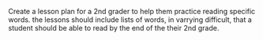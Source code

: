Create a lesson plan for a 2nd grader to help them practice reading specific words. the lessons should include lists of words, in varrying difficult, that a student should be able to read by the end of the their 2nd grade. 